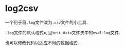 # log2csv

一个用于将`.log`文件改为`.csv`文件的小工具.

`.log`文件的默认格式可见`test_data`文件夹中的`eval.log`文件.

也可以修改代码以适应不同的数据格式.



